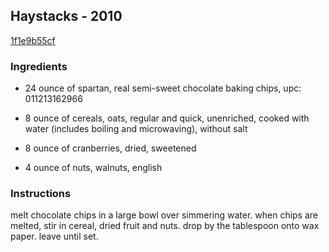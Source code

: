 ## Haystacks - 2010

[1f1e9b55cf](http://www.food.com/recipe/haystacks-2010-423300)

### Ingredients

 - 24 ounce of spartan, real semi-sweet chocolate baking chips, upc: 011213162966

 - 8 ounce of cereals, oats, regular and quick, unenriched, cooked with water (includes boiling and microwaving), without salt

 - 8 ounce of cranberries, dried, sweetened

 - 4 ounce of nuts, walnuts, english

### Instructions

melt chocolate chips in a large bowl over simmering water. when chips are melted, stir in cereal, dried fruit and nuts. drop by the tablespoon onto wax paper. leave until set.